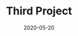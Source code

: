 ---
title: Third Project
date: '2020-05-20'
description: this is my third portfolio project
tags: portfolio, third
image: "./images/cat.png"
source: "url-to-code-repository"
demo: "url-to-live-demo"
---